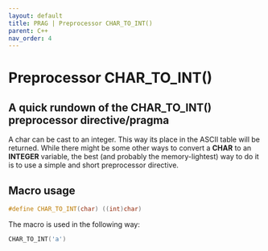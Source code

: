 ```yaml
---
layout: default
title: PRAG | Preprocessor CHAR_TO_INT()
parent: C++
nav_order: 4
---
```


# Preprocessor CHAR_TO_INT()

## A quick rundown of the CHAR_TO_INT() preprocessor directive/pragma

A char can be cast to an integer. This way its place in the ASCII table will be returned. While there might be some other ways to convert a **CHAR** to an **INTEGER** variable, the best (and probably the memory-lightest) way to do it is to use a simple and short preprocessor directive.

## Macro usage
```cpp
#define CHAR_TO_INT(char) ((int)char)
```

The macro is used in the following way:
```cpp
CHAR_TO_INT('a')
```

